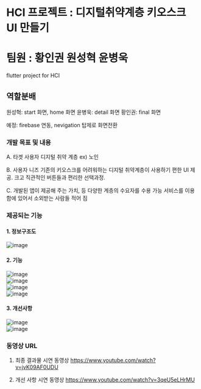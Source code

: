 # HCI 프로젝트 : 디지털취약계층 키오스크 UI 만들기
# 팀원 : 황인권 원성혁 윤병욱

flutter project for HCI

## 역할분배

원성혁: start 화면, home 화면
윤병욱: detail 화면
황인권: final 화면

예정: firebase 연동, nevigation 탑제로 화면전환

### 개발 목표 및 내용
 A. 타겟 사용자
디지털 취약 계층 ex) 노인

B. 사용자 니즈
기존의 키오스크를 어려워하는 디지털 취약계층이 사용하기 편한 UI 제공.
크고 직관적인 버튼들과 편리한 선택과정.

C. 개발된 앱이 제공해 주는 가치, 등
다양한 계층의 수요자를 수용 가능
서비스를 이용함에 있어서 소외받는 사람들 적어 짐

### 제공되는 기능
#### 1. 정보구조도
![image](https://user-images.githubusercontent.com/64239673/211190942-e717c0db-8900-4116-97ac-2e1547bf285d.png)
#### 2. 기능
![image](https://user-images.githubusercontent.com/64239673/211190971-5d6295df-360b-446d-9ce6-6f0e63092a3a.png) <br/>
![image](https://user-images.githubusercontent.com/64239673/211190983-b98832e0-11a8-41ce-bfee-57795803a430.png) <br/>
![image](https://user-images.githubusercontent.com/64239673/211190991-e2ee5877-decf-4276-a1ab-2824eeec7566.png) <br/>
![image](https://user-images.githubusercontent.com/64239673/211191004-9c0911bd-bf15-479b-a429-5b54ad3e4132.png) <br/>

#### 3. 개선사항
![image](https://user-images.githubusercontent.com/64239673/211191013-a2917f1f-eb11-4d5c-ab55-1faf5bf25219.png) <br/>
![image](https://user-images.githubusercontent.com/64239673/211191029-bf5e6bcd-3953-4154-94c0-fbeb9aa16310.png) <br/>

### 동영상 URL
1. 최종 결과물 시연 동영상
https://www.youtube.com/watch?v=jvK09AF0UDU

2. 개선 사항 시연 동영상
https://www.youtube.com/watch?v=3qeU5eLHrMU
